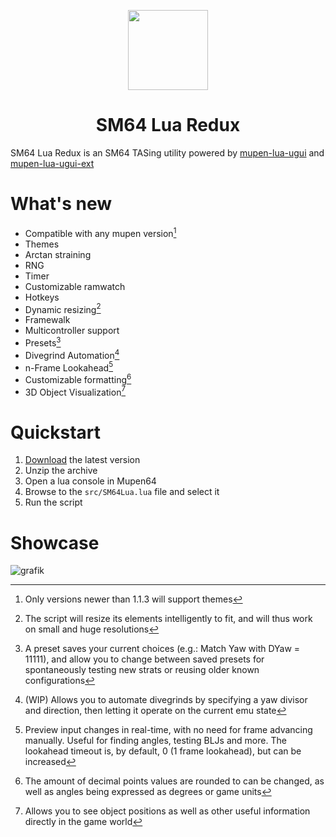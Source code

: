 <p align="center">
  <img width="128" align="center" src="https://github.com/Mupen64-Rewrite/SM64LuaRedux/assets/48759429/4c3ac7b9-ba24-401c-b074-9ba364f0295a">
</p>

<h1 align="center">
  SM64 Lua Redux
</h1>

SM64 Lua Redux is an SM64 TASing utility powered by [mupen-lua-ugui](https://github.com/Aurumaker72/mupen-lua-ugui) and  [mupen-lua-ugui-ext](https://github.com/Aurumaker72/mupen-lua-ugui-ext)

# What's new

- Compatible with any mupen version[^1]
- Themes
- Arctan straining
- RNG
- Timer
- Customizable ramwatch
- Hotkeys
- Dynamic resizing[^2]
- Framewalk
- Multicontroller support
- Presets[^3]
- Divegrind Automation[^4]
- n-Frame Lookahead[^5]
- Customizable formatting[^6]
- 3D Object Visualization[^7]

[^1]: Only versions newer than 1.1.3 will support themes
[^2]: The script will resize its elements intelligently to fit, and will thus work on small and huge resolutions
[^3]: A preset saves your current choices (e.g.: Match Yaw with DYaw = 11111), and allow you to change between saved presets for spontaneously testing new strats or reusing older known configurations
[^4]: (WIP) Allows you to automate divegrinds by specifying a yaw divisor and direction, then letting it operate on the current emu state
[^5]: Preview input changes in real-time, with no need for frame advancing manually. Useful for finding angles, testing BLJs and more. The lookahead timeout is, by default, 0 (1 frame lookahead), but can be increased
[^6]: The amount of decimal points values are rounded to can be changed, as well as angles being expressed as degrees or game units
[^7]: Allows you to see object positions as well as other useful information directly in the game world

# Quickstart

1. [Download](https://github.com/Mupen64-Rewrite/SM64LuaRedux/archive/refs/heads/master.zip) the latest version
2. Unzip the archive
3. Open a lua console in Mupen64
4. Browse to the `src/SM64Lua.lua` file and select it
5. Run the script

# Showcase

![grafik](https://github.com/Mupen64-Rewrite/SM64LuaRedux/assets/48759429/3cf3f63a-df4c-4418-be55-36eee56d7885)

